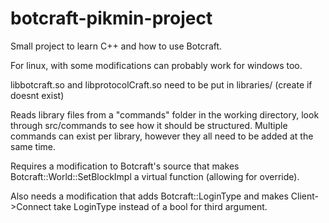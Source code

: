 # botcraft-pikmin-project

Small project to learn C++ and how to use Botcraft.

For linux, with some modifications can probably work for windows too.

libbotcraft.so and libprotocolCraft.so need to be put in libraries/ (create if doesnt exist)

Reads library files from a "commands" folder in the working directory, look through src/commands to see how it should be structured. Multiple commands can exist per library, however they all need to be added at the same time.

Requires a modification to Botcraft's source that makes Botcraft::World::SetBlockImpl a virtual function (allowing for override).

Also needs a modification that adds Botcraft::LoginType and makes Client->Connect take LoginType instead of a bool for third argument.
